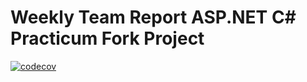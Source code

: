 # Weekly Team Report ASP.NET C# Practicum Fork Project 
[![codecov](https://codecov.io/gh/koshelevandrey/weekly-team-report-asp-net/branch/add-dotnet-solution/graph/badge.svg)](https://codecov.io/gh/koshelevandrey/weekly-team-report-asp-net/branch/add-dotnet-solution)

